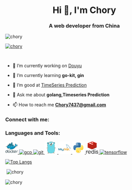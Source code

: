 <h1 align="center">Hi 👋, I'm Chory</h1>
<h3 align="center">A web developer from China</h3>

<p align="left"> <img src="https://komarev.com/ghpvc/?username=chory&label=Profile%20views&color=0e75b6&style=flat" alt="chory" /> </p>

<p align="left"> <a href="https://github.com/ryo-ma/github-profile-trophy"><img src="https://github-profile-trophy.vercel.app/?username=chory" alt="chory" /></a> </p>

<p align="left"> <a href="https://twitter.com/" target="blank"><img src="https://img.shields.io/twitter/follow/?logo=twitter&style=for-the-badge" alt="" /></a> </p>

- 🔭 I’m currently working on [Douyu](https://github.com/douyu)

- 🌱 I’m currently learning **go-kit, gin**

- 👯 I’m good at [TimeSeries Prediction](https://link.springer.com/chapter/10.1007/978-3-030-75762-5_61)

- 💬 Ask me about **golang,Timeseries Prediction**

- 📫 How to reach me **Chory7437@gmail.com**

<h3 align="left">Connect with me:</h3>
<p align="left">
</p>

<h3 align="left">Languages and Tools:</h3>
<p align="left"> <a href="https://www.docker.com/" target="_blank" rel="noreferrer"> <img src="https://raw.githubusercontent.com/devicons/devicon/master/icons/docker/docker-original-wordmark.svg" alt="docker" width="40" height="40"/> </a> <a href="https://cloud.google.com" target="_blank" rel="noreferrer"> <img src="https://www.vectorlogo.zone/logos/google_cloud/google_cloud-icon.svg" alt="gcp" width="40" height="40"/> </a> <a href="https://git-scm.com/" target="_blank" rel="noreferrer"> <img src="https://www.vectorlogo.zone/logos/git-scm/git-scm-icon.svg" alt="git" width="40" height="40"/> </a> <a href="https://golang.org" target="_blank" rel="noreferrer"> <img src="https://raw.githubusercontent.com/devicons/devicon/master/icons/go/go-original.svg" alt="go" width="40" height="40"/> </a> <a href="https://www.mysql.com/" target="_blank" rel="noreferrer"> <img src="https://raw.githubusercontent.com/devicons/devicon/master/icons/mysql/mysql-original-wordmark.svg" alt="mysql" width="40" height="40"/> </a> <a href="https://www.python.org" target="_blank" rel="noreferrer"> <img src="https://raw.githubusercontent.com/devicons/devicon/master/icons/python/python-original.svg" alt="python" width="40" height="40"/> </a> <a href="https://redis.io" target="_blank" rel="noreferrer"> <img src="https://raw.githubusercontent.com/devicons/devicon/master/icons/redis/redis-original-wordmark.svg" alt="redis" width="40" height="40"/> </a> <a href="https://www.tensorflow.org" target="_blank" rel="noreferrer"> <img src="https://www.vectorlogo.zone/logos/tensorflow/tensorflow-icon.svg" alt="tensorflow" width="40" height="40"/> </a> </p>

<!-- <p><img align="left" src="https://github-readme-stats.vercel.app/api/top-langs?username=chory&show_icons=true&locale=en&layout=compact&count_private=true" alt="chory" /></p> -->
[![Top Langs](https://github-readme-stats.vercel.app/api/top-langs/?username=chory&layout=compact)](https://github.com/anuraghazra/github-readme-stats)
<p>&nbsp;<img align="center" src="https://github-readme-stats.vercel.app/api?username=chory&show_icons=true&locale=en&count_private=true" alt="chory" /></p>

<p><img align="center" src="https://github-readme-streak-stats.herokuapp.com/?user=chory&count_private=true" alt="chory" /></p>

